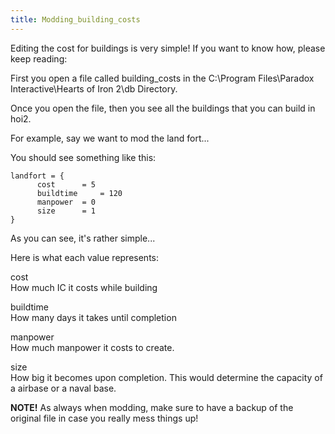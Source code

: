 ```yaml
---
title: Modding_building_costs
---
```



Editing the cost for buildings is very simple! If you want to know how,
please keep reading:

First you open a file called building_costs in the C:\Program
Files\Paradox Interactive\Hearts of Iron 2\db Directory.

Once you open the file, then you see all the buildings that you can
build in hoi2.

For example, say we want to mod the land fort...

You should see something like this:

    landfort = {
          cost      = 5
          buildtime     = 120
          manpower  = 0
          size      = 1
    }

As you can see, it's rather simple...

Here is what each value represents:

cost  
How much IC it costs while building

buildtime  
How many days it takes until completion

manpower  
How much manpower it costs to create.

size  
How big it becomes upon completion. This would determine the capacity of
a airbase or a naval base.

**NOTE!** As always when modding, make sure to have a backup of the
original file in case you really mess things up!
